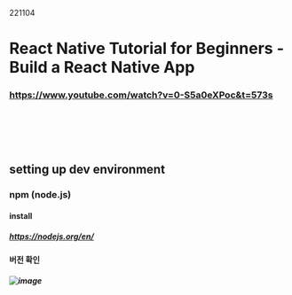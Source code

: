 221104

# React Native Tutorial for Beginners - Build a React Native App
### https://www.youtube.com/watch?v=0-S5a0eXPoc&t=573s

### <br/><br/><br/>

## setting up dev environment
### npm (node.js)
#### install
##### https://nodejs.org/en/
#### 버전 확인 
##### ![image](https://user-images.githubusercontent.com/62974484/199886353-61a263d5-88fa-48c6-9405-086ae07301af.png)


### <br/><br/><br/>

